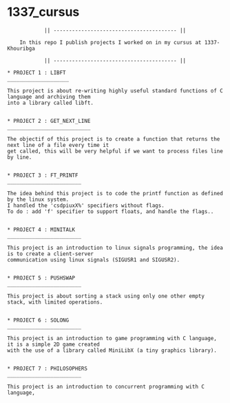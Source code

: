 # 1337_cursus

			    || ---------------------------------------- || 
                      
		In this repo I publish projects I worked on in my cursus at 1337-Khouribga

			    || ---------------------------------------- ||

	* PROJECT 1 : LIBFT
	____________________

	This project is about re-writing highly useful standard functions of C language and archiving them
	into a library called libft.
	
	
	* PROJECT 2 : GET_NEXT_LINE
	___________________________
	
	The objectif of this project is to create a function that returns the next line of a file every time it
	get called, this will be very helpful if we want to process files line by line.


	* PROJECT 3 : FT_PRINTF
	________________________
	
	The idea behind this project is to code the printf function as defined by the linux system. 
	I handled the 'csdpiuxX%' specifiers without flags.
	To do : add 'f' specifier to support floats, and handle the flags..

	
	* PROJECT 4 : MINITALK
	________________________
	
	This project is an introduction to linux signals programming, the idea is to create a client-server
	communication using linux signals (SIGUSR1 and SIGUSR2).

	
	* PROJECT 5 : PUSHSWAP
	________________________
	
	This project is about sorting a stack using only one other empty stack, with limited operations.
	
	
	* PROJECT 6 : SOLONG
	________________________
	
	This project is an introduction to game programming with C language, it is a simple 2D game created 
	with the use of a library called MiniLibX (a tiny graphics library).
	
	
	* PROJECT 7 : PHILOSOPHERS
	________________________
	
	This project is an introduction to concurrent programming with C language, 
	
	


	
	

